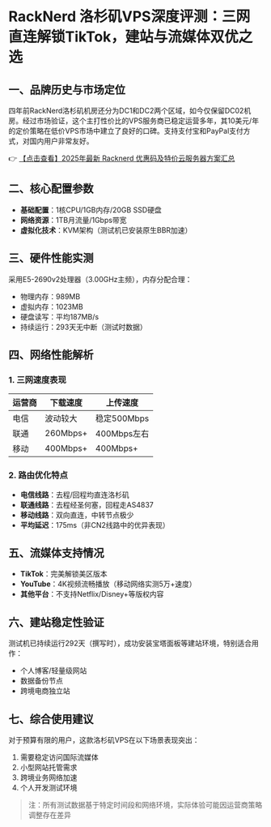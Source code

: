 # RackNerd 洛杉矶VPS深度评测：三网直连解锁TikTok，建站与流媒体双优之选

## 一、品牌历史与市场定位
四年前RackNerd洛杉矶机房还分为DC1和DC2两个区域，如今仅保留DC02机房。经过市场验证，这个主打性价比的VPS服务商已稳定运营多年，其10美元/年的定价策略在低价VPS市场中建立了良好的口碑。支持支付宝和PayPal支付方式，对国内用户非常友好。

👉 [【点击查看】2025年最新 Racknerd 优惠码及特价云服务器方案汇总](https://bit.ly/Rack_Nerd)

## 二、核心配置参数
- **基础配置**：1核CPU/1GB内存/20GB SSD硬盘
- **网络资源**：1TB月流量/1Gbps带宽
- **虚拟化技术**：KVM架构（测试机已安装原生BBR加速）

## 三、硬件性能实测
采用E5-2690v2处理器（3.00GHz主频），内存分配合理：
- 物理内存：989MB 
- 虚拟内存：1023MB
- 硬盘读写：平均187MB/s
- 持续运行：293天无中断（测试时数据）

## 四、网络性能解析
### 1. 三网速度表现
| 运营商 | 下载速度       | 上传速度       |
|--------|----------------|----------------|
| 电信   | 波动较大       | 稳定500Mbps    |
| 联通   | 260Mbps+       | 400Mbps左右    |
| 移动   | 400Mbps+       | 400Mbps+       |

### 2. 路由优化特点
- **电信线路**：去程/回程均直连洛杉矶
- **联通线路**：去程经圣何塞，回程走AS4837
- **移动线路**：双向直连，中转节点极少
- **平均延迟**：175ms（非CN2线路中的优异表现）

## 五、流媒体支持情况
- **TikTok**：完美解锁美区版本
- **YouTube**：4K视频流畅播放（移动网络实测5万+速度）
- **其他平台**：不支持Netflix/Disney+等版权内容

## 六、建站稳定性验证
测试机已持续运行292天（撰写时），成功安装宝塔面板等建站环境，特别适合用作：
- 个人博客/轻量级网站
- 数据备份节点
- 跨境电商独立站

## 七、综合使用建议
对于预算有限的用户，这款洛杉矶VPS在以下场景表现突出：
1. 需要稳定访问国际流媒体
2. 小型网站托管需求
3. 跨境业务网络加速
4. 个人开发测试环境

> 注：所有测试数据基于特定时间段和网络环境，实际体验可能因运营商策略调整存在差异
